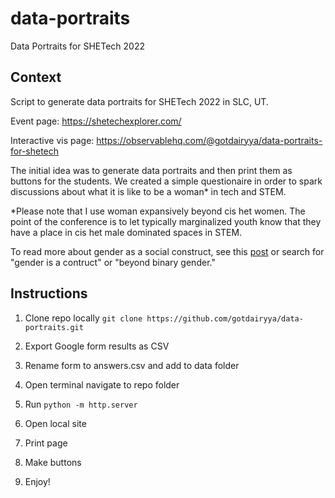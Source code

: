 # data-portraits
Data Portraits for SHETech 2022

## Context
Script to generate data portraits for SHETech 2022 in SLC, UT. 

Event page: https://shetechexplorer.com/

Interactive vis page: https://observablehq.com/@gotdairyya/data-portraits-for-shetech

The initial idea was to generate data portraits and then print them as buttons for the students. We created a simple questionaire in order to spark discussions about what it is like to be a woman* in tech and STEM. 

*Please note that I use woman expansively beyond cis het women. The point of the conference is to let typically marginalized youth know that they have a place in cis het male dominated spaces in STEM. 

To read more about gender as a social construct, see this [post](https://themitpost.com/beyond-binary-gender-spectrum/) or search for "gender is a contruct" or "beyond binary gender."

## Instructions
1. Clone repo locally
`git clone https://github.com/gotdairyya/data-portraits.git`

2. Export Google form results as CSV

3. Rename form to answers.csv and add to data folder

4. Open terminal navigate to repo folder

5. Run `python -m http.server`

6. Open local site

7. Print page

8. Make buttons

9. Enjoy!